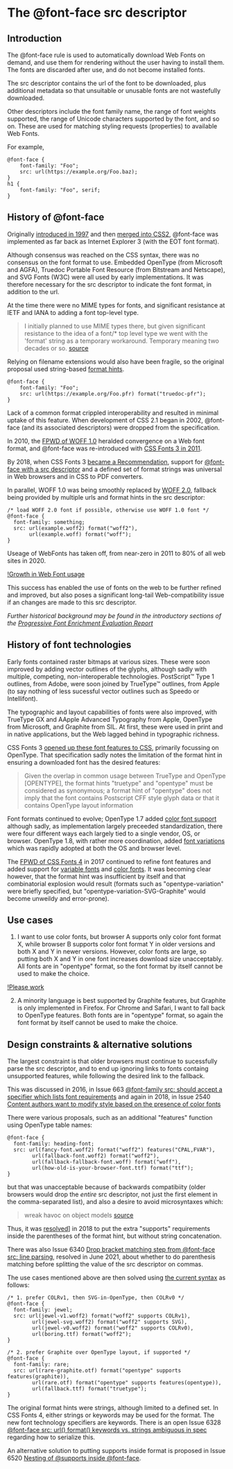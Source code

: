 # The @font-face src descriptor

## Introduction

The @font-face rule is used
to automatically download Web Fonts on demand,
and use them for rendering
without the user having to install them.
The fonts are discarded after use,
and do not become installed fonts.

The src descriptor contains the url of the font to be downloaded, plus additional metadata so that unsuitable or unusable fonts are not wastefully downloaded.

Other descriptors include the font family name,
the range of font weights supported,
the range of Unicode characters supported by the font,
and so on.
These are used for matching styling requests (properties)
to available Web Fonts.

For example,

    @font-face {
        font-family: "Foo";
        src: url(https://example.org/Foo.baz);
    }
    h1 {
        font-family: "Foo", serif;
    }


## History of @font-face

Originally [introduced in 1997](https://www.w3.org/TR/WD-font-970721)
and then [merged into CSS2](https://www.w3.org/TR/2008/REC-CSS2-20080411/fonts.html#referencing),
@font-face was implemented as far back as
Internet Explorer 3 (with the EOT font format).

Although consensus was reached on the CSS syntax,
there was no consensus on the font format to use.
Embedded OpenType (from Microsoft and AGFA),
Truedoc Portable Font Resource (from Bitstream and Netscape),
and SVG Fonts (W3C)
were all used by early implementations.
It was therefore necessary for the src descriptor to indicate
the font format, in addition to the url.

At the time there were no MIME types for fonts,
and significant resistance at IETF and IANA to adding a font top-level type.

> I initially planned to use MIME types there, but given significant resistance to the idea of a font/* top level type we went with the 'format' string as a temporary workaround. Temporary meaning two decades or so. [source](https://github.com/w3c/csswg-drafts/issues/633#issuecomment-340527309)

Relying on filename extensions would also have been fragile,
so the original proposal used string-based
[format hints](https://www.w3.org/TR/WD-font-970721#src).

    @font-face {
        font-family: "Foo";
        src: url(https://example.org/Foo.pfr) format("truedoc-pfr");
    }

Lack of a common format crippled interoperability
and resulted in minimal uptake of this feature.
When development of CSS 2.1 began in 2002,
@font-face (and its associated descriptors)
were dropped from the specification.

In 2010, the [FPWD of WOFF 1.0](https://www.w3.org/TR/2010/WD-WOFF-20100727/)
heralded convergence on a Web font format,
and @font-face was re-introduced with
[CSS Fonts 3 in 2011](https://www.w3.org/TR/2011/WD-css3-fonts-20111004/).

By 2018, when CSS Fonts 3
[became a Recommendation](https://www.w3.org/TR/2018/REC-css-fonts-3-20180920/),
support for [@font-face with a src descriptor](https://www.w3.org/TR/2018/REC-css-fonts-3-20180920/#src-desc)
and a defined set of format strings was universal
in Web browsers and in CSS to PDF converters.

In parallel, WOFF 1.0 was being smoothly replaced by
[WOFF 2.0](https://www.w3.org/TR/2021/REC-WOFF2-20210706/),
fallback being provided by multiple urls and format hints
in the src descriptor:

    /* load WOFF 2.0 font if possible, otherwise use WOFF 1.0 font */
    @font-face {
      font-family: something;
      src: url(example.woff2) format("woff2"),
           url(example.woff) format("woff");
    }

Useage of WebFonts has taken off,
from near-zero in 2011
to 80% of all web sites in 2020.

[!Growth in Web Font usage](https://www.w3.org/TR/2020/NOTE-PFE-evaluation-20201015/images/2020-07-22_Web_Font_Usage.png)

This success has enabled the use of fonts on the web
to be further refined and improved,
but also poses a significant long-tail Web-compatibility issue
if an changes are made to this src descriptor.

_Further historical background may be found in the
introductory sections of the
[Progressive Font Enrichment Evaluation Report](https://www.w3.org/TR/2020/NOTE-PFE-evaluation-20201015/)_

## History of font technologies

Early fonts contained raster bitmaps at various sizes.
These were soon improved by adding vector outlines of the glyphs,
although sadly with multiple, competing, non-interoperable technologies.
PostScript™ Type 1 outlines, from Adobe,
were soon joined by TrueType™ outlines, from Apple
(to say nothing of less sucessful vector outlines such as Speedo or Intellifont).

The typographic and layout capabilities of fonts were also improved,
with TrueType GX and AApple Advanced Typography from Apple,
OpenType from Microsoft,
and Graphite from SIL.
At first, these were used in print
and in native applications,
but the Web lagged behind in typographic richness.

CSS Fonts 3
[opened up these font features to CSS](https://www.w3.org/TR/css-fonts-3/#font-rend-props),
primarily focussing on OpenType.
That specification sadly notes the limitation of the format hint
in ensuring a downloaded font has the desired features:

> Given the overlap in common usage between TrueType and OpenType [OPENTYPE], the format hints "truetype" and "opentype" must be considered as synonymous; a format hint of "opentype" does not imply that the font contains Postscript CFF style glyph data or that it contains OpenType layout information

Font formats continued to evolve;
OpenType 1.7 added
[color font support](https://docs.microsoft.com/en-us/typography/opentype/otspec170/)
although sadly, as implementation largely preceeded standardization,
there were four different ways
each largely tied to a single vendor, OS, or browser.
OpenType 1.8, with rather more coordination, added
[font variations](https://docs.microsoft.com/en-us/typography/opentype/otspec180/)
which was rapidly adopted at both the OS and browser level.

The [FPWD of CSS Fonts 4](https://www.w3.org/TR/2017/WD-css-fonts-4-20170711/)
in 2017
continued to refine font features
and added support for [variable fonts](https://www.w3.org/TR/css-fonts-4/#font-variation-props)
and [color fonts](https://www.w3.org/TR/css-fonts-4/#color-font-support).
It was becoming clear however,
that the format hint was insufficient by itself
and that combinatorial explosion would result
(formats such as "opentype-variation" were briefly specified,
but "opentype-variation-SVG-Graphite" would become
unweildy and error-prone).

## Use cases

1. I want to use color fonts,
but browser A supports only color font format X,
while browser B supports color font format Y
in older versions
and both X and Y in newer versions.
However, color fonts are large,
so putting both X and Y in one font increases download size unacceptably.
All fonts are in "opentype" format,
so the font format by itself cannot be used to make the choice.

  [!Please work](https://www.w3.org/TR/css-fonts-4/images/please.png)

2. A minority language is best supported by Graphite features,
but Graphite is only implemented in Firefox.
For Chrome and Safari, I want to fall back to OpenType features.
Both fonts are in "opentype" format,
so again the font format by itself cannot be used to make the choice.

## Design constraints & alternative solutions

The largest constraint is that older browsers must continue
to sucessfully parse the src descriptor,
and to end up ignoring links to fonts containg unsupported features,
while following the desired link to the fallback.

This was discussed in 2016, in Issue 663 [@font-family src: should accept a specifier which lists font requirements](https://github.com/w3c/csswg-drafts/issues/633)
and again in 2018, in Issue 2540 [Content authors want to modify style based on the presence of color fonts](https://github.com/w3c/csswg-drafts/issues/2540)

There were various proposals, such as an additional "features" function using OpenType table names:

    @font-face {
      font-family: heading-font;
      src: url(fancy-font.woff2) format("woff2") features("CPAL,FVAR"),
            url(fallback-font.woff2) format("woff2"),
            url(fallback-fallback-font.woff) format("woff"),
            url(how-old-is-your-browser-font.ttf) format("ttf");
    }

but that was unacceptable because of backwards compatibiity
(older browsers would drop the _entire_ src descriptor,
not just the first element in the comma-separated list),
and also a desire to avoid microsyntaxes which:

> wreak havoc on object models [source](https://github.com/w3c/csswg-drafts/issues/633#issuecomment-372928475)

Thus, it was [resolved](https://github.com/w3c/csswg-drafts/issues/633#issuecomment-380469287)] in 2018 to put the extra "supports" requirements inside the parentheses of the format hint, but without string concatenation.

There was also Issue 6340 [Drop bracket matching step from @font-face src: line parsing](https://github.com/w3c/csswg-drafts/issues/6340), resolved in June 2021,
about whether to do parenthesis matching before splitting the value of the src descriptor on commas.

The use cases mentioned above are then solved
using [the current syntax](https://drafts.csswg.org/css-fonts-4/#src-desc)
as follows:

    /* 1. prefer COLRv1, then SVG-in-OpenType, then COLRv0 */
    @font-face {
      font-family: jewel;
      src: url(jewel-v1.woff2) format("woff2" supports COLRv1),
            url(jewel-svg.woff2) format("woff2" supports SVG),
            url(jewel-v0.woff2) format("woff2" supports COLRv0),
            url(boring.ttf) format("woff2");
    }

    /* 2. prefer Graphite over OpenType layout, if supported */
    @font-face {
      font-family: rare;
      src: url(rare-graphite.otf) format("opentype" supports features(graphite)),
            url(rare.otf) format("opentype" supports features(opentype)),
            url(fallback.ttf) format("truetype");
    }

The original format hints were strings, although limited to a defined set.
In CSS Fonts 4, either strings or keywords may be used for the format.
The new font technology specifiers are keywords.
There is an open Issue 6328 [@font-face src: url() format() keywords vs. strings ambiguous in spec](https://github.com/w3c/csswg-drafts/issues/6328) regarding how to serialize this.

An alternative solution to putting supports inside format is proposed in Issue 6520 [Nesting of @supports inside @font-face](https://github.com/w3c/csswg-drafts/issues/6520).